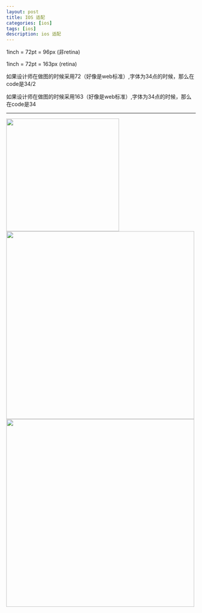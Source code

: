 ```yaml
---
layout: post
title: IOS 适配
categories: [ios]
tags: [ios]
description: ios 适配
---
```


1inch = 72pt = 96px (非retina)

1inch = 72pt = 163px (retina)

如果设计师在做图的时候采用72（好像是web标准）,字体为34点的时候，那么在code是34/2

如果设计师在做图的时候采用163（好像是web标准）,字体为34点的时候，那么在code是34

--------------------------------------------------------------------------------------------

 <img src="{{ site.BASE_PATH }}/assets/ico/ios-device-px.png" height="300"  class="img-rounded author-image" />

 <img src="{{ site.BASE_PATH }}/assets/ico/ios-icons.png" height="500"  class="img-rounded author-image" />

 <img src="{{ site.BASE_PATH }}/assets/ico/ios-iocons2.png" height="500"  class="img-rounded author-image" />









